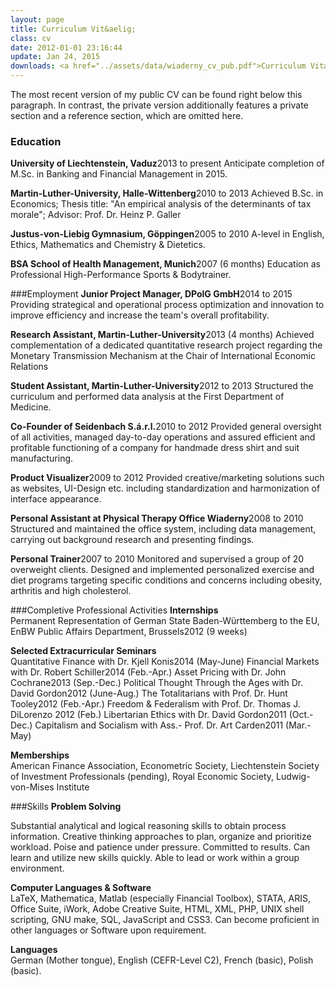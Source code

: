 ```yaml
---
layout: page
title: Curriculum Vit&aelig;
class: cv
date: 2012-01-01 23:16:44
update: Jan 24, 2015
downloads: <a href="../assets/data/wiaderny_cv_pub.pdf">Curriculum Vitæ as .pdf</a>
---
```


The most recent version of my public CV can be found right below this paragraph. In contrast, the private version additionally features a private section and a reference section, which are omitted here.



### Education
__University of Liechtenstein, Vaduz__<span class="duration">2013 to present</span>
Anticipate completion of M.Sc. in Banking and Financial Management in 2015.

__Martin-Luther-University, Halle-Wittenberg__<span class="duration">2010 to 2013</span>
Achieved B.Sc. in Economics; Thesis title: "An empirical analysis of the determinants of tax morale"; Advisor: Prof. Dr. Heinz P. Galler

__Justus-von-Liebig Gymnasium, Göppingen__<span class="duration">2005 to 2010</span>
A-level in English, Ethics, Mathematics and Chemistry & Dietetics.

__BSA School of Health Management, Munich__<span class="duration">2007 (6 months)</span>
Education as Professional High-Performance Sports & Bodytrainer.

###Employment
**Junior Project Manager, DPolG GmbH**<span class="duration">2014 to 2015</span>
Providing strategical and operational process optimization and innovation to improve efficiency and increase the team's overall profitability.

**Research Assistant, Martin-Luther-University**<span class="duration">2013 (4 months)</span>
Achieved complementation of a dedicated quantitative research project regarding the Monetary Transmission Mechanism at the Chair of International Economic Relations

**Student Assistant, Martin-Luther-University**<span class="duration">2012 to 2013</span>
Structured the curriculum and performed data analysis at the First Department of Medicine.

**Co-Founder of Seidenbach S.á.r.l.**<span class="duration">2010 to 2012</span>
Provided general oversight of all activities, managed day-to-day operations and assured efficient and profitable functioning of a company for handmade dress shirt and suit manufacturing.

**Product Visualizer**<span class="duration">2009 to 2012</span>
Provided creative/marketing solutions such as websites, UI-Design etc. including standardization and harmonization of interface appearance.

**Personal Assistant at Physical Therapy Office Wiaderny**<span class="duration">2008 to 2010</span>
Structured and maintained the office system, including data management, carrying out background research and presenting findings.

**Personal Trainer**<span class="duration">2007 to 2010</span>
Monitored and supervised a group of 20 overweight clients. Designed and implemented personalized exercise and diet programs targeting specific conditions and concerns including obesity, arthritis and high cholesterol.

###Completive Professional Activities
**Internships**<br/>
Permanent Representation of German State Baden-Württemberg to the EU, EnBW Public Affairs Department, Brussels<span class="duration">2012 (9 weeks)</span>

**Selected Extracurricular Seminars**<br/>
Quantitative Finance with Dr. Kjell Konis<span class="duration">2014 (May-June)</span>
Financial Markets with Dr. Robert Schiller<span class="duration">2014 (Feb.-Apr.)</span>
Asset Pricing with Dr. John Cochrane<span class="duration">2013 (Sep.-Dec.)</span>
Political Thought Through the Ages with Dr. David Gordon<span class="duration">2012 (June-Aug.)</span>
The Totalitarians with Prof. Dr. Hunt Tooley<span class="duration">2012 (Feb.-Apr.)</span>
Freedom & Federalism with Prof. Dr. Thomas J. DiLorenzo <span class="duration">2012 (Feb.)</span>
Libertarian Ethics with Dr. David Gordon<span class="duration">2011 (Oct.-Dec.)</span>
Capitalism and Socialism with Ass.- Prof. Dr. Art Carden<span class="duration">2011 (Mar.-May)</span>

**Memberships**<br/>
American Finance Association, Econometric Society, Liechtenstein Society of Investment Professionals (pending), Royal Economic Society, Ludwig-von-Mises Institute

###Skills
**Problem Solving**<br/>

Substantial analytical and logical reasoning skills to obtain process information. Creative thinking approaches to plan, organize and prioritize workload. Poise and patience under pressure. Committed to results. Can learn and utilize new skills quickly. Able to lead or work within a group environment.

**Computer Languages & Software**<br/>
LaTeX, Mathematica, Matlab (especially Financial Toolbox), STATA, ARIS, Office Suite, iWork, Adobe Creative Suite, HTML, XML, PHP, UNIX shell scripting, GNU make, SQL, JavaScript and CSS3. Can become proficient in other languages or Software upon requirement.

**Languages**<br/>
German (Mother tongue), English (CEFR-Level C2), French (basic), Polish (basic).




